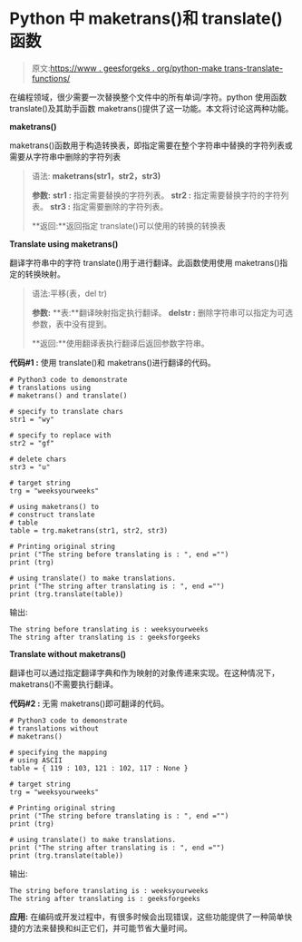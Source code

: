 # Python 中 maketrans()和 translate()函数

> 原文:[https://www . geesforgeks . org/python-make trans-translate-functions/](https://www.geeksforgeeks.org/python-maketrans-translate-functions/)

在编程领域，很少需要一次替换整个文件中的所有单词/字符。python 使用函数 translate()及其助手函数 maketrans()提供了这一功能。本文将讨论这两种功能。

**maketrans()**

maketrans()函数用于构造转换表，即指定需要在整个字符串中替换的字符列表或需要从字符串中删除的字符列表

> 语法: **maketrans(str1，str2，str3)**
> 
> **参数:**
> **str1 :** 指定需要替换的字符列表。
> **str2 :** 指定需要替换字符的字符列表。
> **str3 :** 指定需要删除的字符列表。
> 
> **返回:**返回指定 translate()可以使用的转换的转换表

**Translate using maketrans()**

翻译字符串中的字符 translate()用于进行翻译。此函数使用使用 maketrans()指定的转换映射。

> 语法:平移(表，del tr)
> 
> **参数:**
> **表:**翻译映射指定执行翻译。
> **delstr :** 删除字符串可以指定为可选参数，表中没有提到。
> 
> **返回:**使用翻译表执行翻译后返回参数字符串。

**代码#1 :** 使用 translate()和 maketrans()进行翻译的代码。

```
# Python3 code to demonstrate 
# translations using 
# maketrans() and translate()

# specify to translate chars
str1 = "wy"

# specify to replace with
str2 = "gf"

# delete chars
str3 = "u"

# target string 
trg = "weeksyourweeks"

# using maketrans() to 
# construct translate
# table
table = trg.maketrans(str1, str2, str3)

# Printing original string 
print ("The string before translating is : ", end ="")
print (trg)

# using translate() to make translations.
print ("The string after translating is : ", end ="")
print (trg.translate(table))
```

输出:

```
The string before translating is : weeksyourweeks
The string after translating is : geeksforgeeks

```

**Translate without maketrans()**

翻译也可以通过指定翻译字典和作为映射的对象传递来实现。在这种情况下，maketrans()不需要执行翻译。

**代码#2 :** 无需 maketrans()即可翻译的代码。

```
# Python3 code to demonstrate 
# translations without
# maketrans() 

# specifying the mapping 
# using ASCII 
table = { 119 : 103, 121 : 102, 117 : None }

# target string 
trg = "weeksyourweeks"

# Printing original string 
print ("The string before translating is : ", end ="")
print (trg)

# using translate() to make translations.
print ("The string after translating is : ", end ="")
print (trg.translate(table))
```

输出:

```
The string before translating is : weeksyourweeks
The string after translating is : geeksforgeeks

```

**应用:**
在编码或开发过程中，有很多时候会出现错误，这些功能提供了一种简单快捷的方法来替换和纠正它们，并可能节省大量时间。